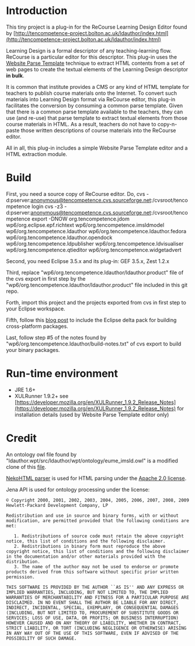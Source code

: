 Introduction
===

This tiny project is a plug-in for the ReCourse Learning Design Editor found by [http://tencompetence-project.bolton.ac.uk/ldauthor/index.html](http://tencompetence-project.bolton.ac.uk/ldauthor/index.html)

Learning Design is a formal descriptor of any teaching-learning flow. ReCourse is a particular editor for this descriptor. This plug-in uses the [Website Parse Template](http://en.wikipedia.org/wiki/Website_Parse_Template) technique to extract HTML contents from a set of web pages to create the textual elements of the Learning Design descriptor **in bulk**.

It is common that institute provides a CMS or any kind of HTML template for teachers to publish course materials onto the Internet. To convert such materials into Learning Design format via ReCourse editor, this plug-in facilitates the conversion by consuming a common parse template. Given that there is a common parse template available to the teachers, they can use (and re-use) that parse template to extract textual elements from those course materials in HTML. As a result, teachers do not have to copy-n-paste those written descriptions of course materials into the ReCourse editor.

All in all, this plug-in includes a simple Website Parse Template editor and a HTML extraction module.

Build
===

First, you need a source copy of ReCourse editor. Do,
	cvs -d:pserver:anonymous@tencompetence.cvs.sourceforge.net:/cvsroot/tencompetence login 
	cvs -z3 -d:pserver:anonymous@tencompetence.cvs.sourceforge.net:/cvsroot/tencompetence export -DNOW org.tencompetence.jdom wp6/org.eclipse.epf.richtext wp6/org.tencompetence.imsldmodel wp6/org.tencompetence.ldauthor wp6/org.tencompetence.ldauthor.fedora wp6/org.tencompetence.ldauthor.opendock wp6/org.tencompetence.ldpublisher wp6/org.tencompetence.ldvisualiser wp6/org.tencompetence.qtieditor wp6/org.tencompetence.widgetadvert

Second, you need Eclipse 3.5.x and its plug-in: GEF 3.5.x, Zest 1.2.x

Third, replace "wp6/org.tencompetence.ldauthor/ldauthor.product" file of the cvs export in first step by the "wp6/org.tencompetence.ldauthor/ldauthor.product" file included in this git repo.

Forth, import this project and the projects exported from cvs in first step to your Eclipse workspace.

Fifth, follow this [blog post](http://aniefer.blogspot.com/2009/06/using-deltapack-in-eclipse-35.html) to include the Eclipse delta pack for building cross-platform packages.

Last, follow step #5 of the notes found by "wp6/org.tencompetence.ldauthor/build-notes.txt" of cvs export to build your binary packages.

Run-time environment
===

- JRE 1.6+
- XULRunner 1.9.2+ see [https://developer.mozilla.org/en/XULRunner_1.9.2_Release_Notes](https://developer.mozilla.org/en/XULRunner_1.9.2_Release_Notes) for installation details (used by Website Parse Template editor only)

Credit
===

An ontology owl file found by "ldauthor.wpt/src/ldauthor/wpt/ontology/eume_imsld.owl" is a modified clone of this [file](http://ont-space.googlecode.com/svn/trunk/%20ont-space_v.1.0%20--username%20raquel.rebollo.fernandez/ont/translators/sld/EUME_Onto_Educational_Ontology.owl).

[NekoHTML parser](http://nekohtml.sourceforge.net/index.html) is used for HTML parsing under the [Apache 2.0 license](http://apache.org/licenses/LICENSE-2.0.txt).

Jena API is used for ontology processing under the license:

	© Copyright 2000, 2001, 2002, 2003, 2004, 2005, 2006, 2007, 2008, 2009 Hewlett-Packard Development Company, LP
	
	Redistribution and use in source and binary forms, with or without modification, are permitted provided that the following conditions are met:
	
	   1. Redistributions of source code must retain the above copyright notice, this list of conditions and the following disclaimer.
	   2. Redistributions in binary form must reproduce the above copyright notice, this list of conditions and the following disclaimer in the documentation and/or other materials provided with the distribution.
	   3. The name of the author may not be used to endorse or promote products derived from this software without specific prior written permission.
	
	THIS SOFTWARE IS PROVIDED BY THE AUTHOR ``AS IS'' AND ANY EXPRESS OR IMPLIED WARRANTIES, INCLUDING, BUT NOT LIMITED TO, THE IMPLIED WARRANTIES OF MERCHANTABILITY AND FITNESS FOR A PARTICULAR PURPOSE ARE DISCLAIMED. IN NO EVENT SHALL THE AUTHOR BE LIABLE FOR ANY DIRECT, INDIRECT, INCIDENTAL, SPECIAL, EXEMPLARY, OR CONSEQUENTIAL DAMAGES (INCLUDING, BUT NOT LIMITED TO, PROCUREMENT OF SUBSTITUTE GOODS OR SERVICES; LOSS OF USE, DATA, OR PROFITS; OR BUSINESS INTERRUPTION) HOWEVER CAUSED AND ON ANY THEORY OF LIABILITY, WHETHER IN CONTRACT, STRICT LIABILITY, OR TORT (INCLUDING NEGLIGENCE OR OTHERWISE) ARISING IN ANY WAY OUT OF THE USE OF THIS SOFTWARE, EVEN IF ADVISED OF THE POSSIBILITY OF SUCH DAMAGE. 

